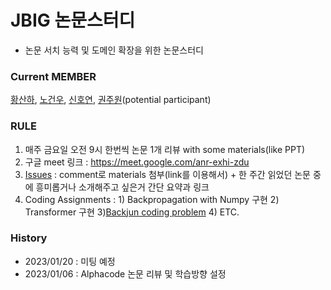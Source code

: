 # JBIG 논문스터디 
- 논문 서치 능력 및 도메인 확장을 위한 논문스터디
### Current MEMBER
[황산하](https://github.com/hsh6449), [노건우](https://github.com/ro-ko), [신호연](https://github.com/hoyeon1234), [권주원](https://github.com/jwk1121)(potential participant)

### RULE
1) 매주 금요일 오전 9시 한번씩 논문 1개 리뷰 with some materials(like PPT)
2) 구글 meet 링크 : https://meet.google.com/anr-exhi-zdu
3) [Issues](https://github.com/JBNU-JBIG/Paper-Review-Study/issues) : comment로 materials 첨부(link를 이용해서) + 한 주간 읽었던 논문 중에 흥미롭거나 소개해주고 싶은거 간단 요약과 링크
4) Coding Assignments : 1) Backpropagation with Numpy 구현 2) Transformer 구현 3)[Backjun coding problem](https://www.acmicpc.net/) 4) ETC.

### History
- 2023/01/20 : 미팅 예정
- 2023/01/06 : Alphacode 논문 리뷰 및 학습방향 설정
